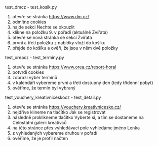 test_dmcz - test_kosik.py
1. otevře se stránka https://www.dm.cz/
2. odmítne cookies
3. najde sekci Nechte se okouzlit
4. klikne na položku 9. v pořadí (aktuálně Zvířata)
5. otevře se nová stránka se sekcí Zvířata
6. první a třetí položku z nabídky vloží do košíku
7. přejde do košíku a ověří, že jsou v něm dvě položky

test_oreacz - test_terminy.py
1. otevře se stránka https://www.orea.cz/resort-horal
2. potvrdí cookies
3. zobrazí výběr termínů
4. v kalendáři vybereme první a třetí dostupný den (tedy třídenní pobyt)
5. ověříme, že termín byl vybraný

test_vouchery_kreativniceskocz - test_detail.py
1. otevře se stránka https://vouchery.kreativnicesko.cz/
2. nejdříve klineme na tlačítko Jak se registrovat
3. následně proklikneme tlačítko Vyberte si, a tím se dostaneme na Celostátní galerii kreativců
4. na této stránce přes vyhledávací pole vyhledáme jméno Lenka
5. z vyhledaných vybereme druhou v pořadí
6. ověříme, že je profil načten
